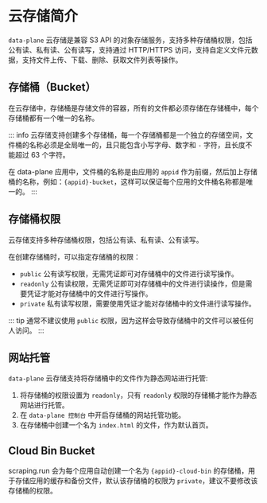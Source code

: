 
# 云存储简介

`data-plane` 云存储是兼容 S3 API 的对象存储服务，支持多种存储桶权限，包括公有读、私有读、公有读写，支持通过 HTTP/HTTPS 访问，支持自定义文件元数据，支持文件上传、下载、删除、获取文件列表等操作。


## 存储桶（Bucket）

在云存储中，存储桶是存储文件的容器，所有的文件都必须存储在存储桶中，每个存储桶都有一个唯一的名称。


::: info
云存储支持创建多个存储桶，每一个存储桶都是一个独立的存储空间，文件桶的名称必须是全局唯一的，且只能包含小写字母、数字和 `-` 字符，且长度不能超过 63 个字符。

在 data-plane 应用中，文件桶的名称是由应用的 `appid` 作为前缀，然后加上存储桶的名称，例如：`{appid}-bucket`，这样可以保证每个应用的文件桶名称都是唯一的。
:::


## 存储桶权限

云存储支持多种存储桶权限，包括公有读、私有读、公有读写。

在创建存储桶时，可以指定存储桶的权限： 
- `public` 公有读写权限，无需凭证即可对存储桶中的文件进行读写操作。
- `readonly` 公有读权限，无需凭证即可对存储桶中的文件进行读操作，但是需要凭证才能对存储桶中的文件进行写操作。
- `private` 私有读写权限，需要使用凭证才能对存储桶中的文件进行读写操作。

::: tip
通常不建议使用 `public` 权限，因为这样会导致存储桶中的文件可以被任何人访问。
:::

## 网站托管

`data-plane` 云存储支持将存储桶中的文件作为静态网站进行托管:

1. 将存储桶的权限设置为 `readonly`，只有 `readonly` 权限的存储桶才能作为静态网站进行托管。
2. 在 `data-plane 控制台` 中开启存储桶的网站托管功能。
3. 在存储桶中创建一个名为 `index.html` 的文件，作为默认首页。


## Cloud Bin Bucket

scraping.run 会为每个应用自动创建一个名为 `{appid}-cloud-bin` 的存储桶，用于存储应用的缓存和备份文件，默认该存储桶的权限为 `private`，建议不要修改该存储桶的权限。
